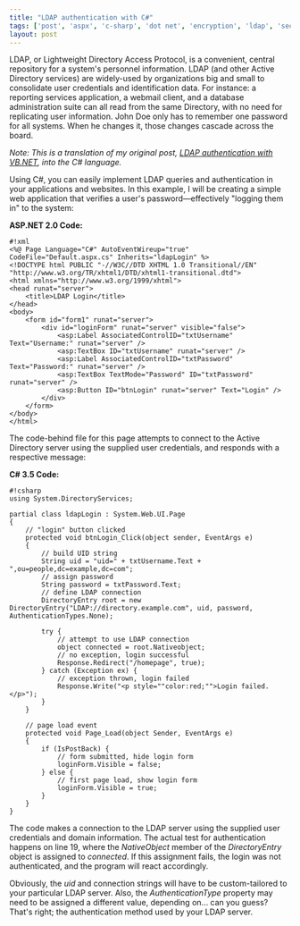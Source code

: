 ```yaml
---
title: "LDAP authentication with C#"
tags: ['post', 'aspx', 'c-sharp', 'dot net', 'encryption', 'ldap', 'security']
layout: post
---
```


LDAP, or Lightweight Directory Access Protocol, is a convenient, central
repository for a system's personnel information. LDAP (and other Active
Directory services) are widely-used by organizations big and small to
consolidate user credentials and identification data. For instance: a
reporting services application, a webmail client, and a database
administration suite can all read from the same Directory, with no need
for replicating user information. John Doe only has to remember one
password for all systems. When he changes it, those changes cascade
across the board.<!--more-->

*Note: This is a translation of my original post, [LDAP
authentication with VB.NET](/2008/08/ldap-authentication-with-vb-net/),
into the C# language.*

Using C#, you can easily implement LDAP queries and authentication in
your applications and websites. In this example, I will be creating a
simple web application that verifies a user's password—effectively
"logging them in" to the system:

**ASP.NET 2.0 Code:**

    #!xml
    <%@ Page Language="C#" AutoEventWireup="true" CodeFile="Default.aspx.cs" Inherits="ldapLogin" %>
    <!DOCTYPE html PUBLIC "-//W3C//DTD XHTML 1.0 Transitional//EN" "http://www.w3.org/TR/xhtml1/DTD/xhtml1-transitional.dtd">
    <html xmlns="http://www.w3.org/1999/xhtml">
    <head runat="server">
        <title>LDAP Login</title>
    </head>
    <body>
        <form id="form1" runat="server">
            <div id="loginForm" runat="server" visible="false">
				<asp:Label AssociatedControlID="txtUsername" Text="Username:" runat="server" />
                <asp:TextBox ID="txtUsername" runat="server" />
                <asp:Label AssociatedControlID="txtPassword" Text="Password:" runat="server" />
                <asp:TextBox TextMode="Password" ID="txtPassword" runat="server" />
                <asp:Button ID="btnLogin" runat="server" Text="Login" />
            </div>
        </form>
    </body>
    </html>

The code-behind file for this page attempts to connect to the Active
Directory server using the supplied user credentials, and responds with
a respective message:

**C# 3.5 Code:**

    #!csharp
    using System.DirectoryServices;

    partial class ldapLogin : System.Web.UI.Page
    {
        // "login" button clicked
        protected void btnLogin_Click(object sender, EventArgs e)
        {
            // build UID string
            String uid = "uid=" + txtUsername.Text + ",ou=people,dc=example,dc=com";
            // assign password
            String password = txtPassword.Text;
            // define LDAP connection
            DirectoryEntry root = new DirectoryEntry("LDAP://directory.example.com", uid, password, AuthenticationTypes.None);

            try {
                // attempt to use LDAP connection
                object connected = root.Nativeobject;
                // no exception, login successful
                Response.Redirect("/homepage", true);
            } catch (Exception ex) {
                // exception thrown, login failed
                Response.Write("<p style=""color:red;"">Login failed.</p>");
            }
        }

        // page load event
        protected void Page_Load(object Sender, EventArgs e)
        {
            if (IsPostBack) {
                // form submitted, hide login form
                loginForm.Visible = false;
            } else {
                // first page load, show login form
                loginForm.Visible = true;
            }
        }
    }

The code makes a connection to the LDAP server using the supplied user
credentials and domain information. The actual test for authentication
happens on line 19, where the *NativeObject* member of the *DirectoryEntry*
object is assigned to *connected*. If this assignment
fails, the login was not authenticated, and the program will react
accordingly.

Obviously, the *uid* and connection strings will have to be custom-tailored to
your particular LDAP server. Also, the *AuthenticationType* property may need
to be assigned a different value, depending on... can you guess? That's
right; the authentication method used by your LDAP server.
